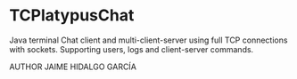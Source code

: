 # TCPlatypusChat
Java terminal Chat client and multi-client-server using full TCP connections with sockets. Supporting users, logs and client-server commands.



AUTHOR
JAIME HIDALGO GARCÍA
